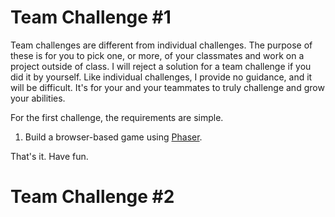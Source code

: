 ######  <a id="challenge-1"></a>
# Team Challenge \#1

Team challenges are different from individual challenges. The purpose of these is for you to pick one, or more, of your classmates and work on a project outside of class. I will reject a solution for a team challenge if you did it by yourself. Like individual challenges, I provide no guidance, and it will be difficult. It's for your and your teammates to truly challenge and grow your abilities.

For the first challenge, the requirements are simple.

1. Build a browser-based game using [Phaser](http://phaser.io/).

That's it. Have fun.

######  <a id="challenge-2"></a>

# Team Challenge \#2